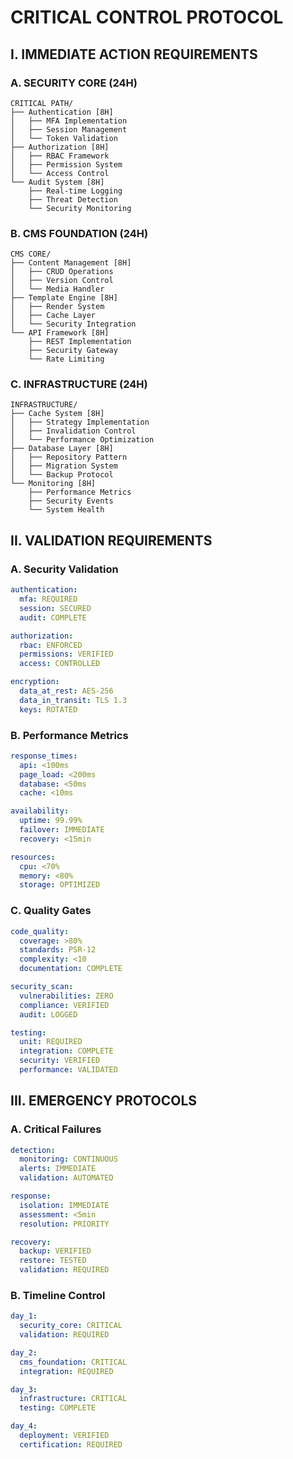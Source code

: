 # CRITICAL CONTROL PROTOCOL

## I. IMMEDIATE ACTION REQUIREMENTS

### A. SECURITY CORE (24H)
```plaintext
CRITICAL PATH/
├── Authentication [8H]
│   ├── MFA Implementation
│   ├── Session Management  
│   └── Token Validation
├── Authorization [8H]
│   ├── RBAC Framework
│   ├── Permission System
│   └── Access Control
└── Audit System [8H]
    ├── Real-time Logging
    ├── Threat Detection
    └── Security Monitoring
```

### B. CMS FOUNDATION (24H)
```plaintext
CMS CORE/
├── Content Management [8H]
│   ├── CRUD Operations
│   ├── Version Control
│   └── Media Handler
├── Template Engine [8H]
│   ├── Render System
│   ├── Cache Layer
│   └── Security Integration
└── API Framework [8H]
    ├── REST Implementation
    ├── Security Gateway
    └── Rate Limiting
```

### C. INFRASTRUCTURE (24H)
```plaintext
INFRASTRUCTURE/
├── Cache System [8H]
│   ├── Strategy Implementation
│   ├── Invalidation Control
│   └── Performance Optimization
├── Database Layer [8H]
│   ├── Repository Pattern
│   ├── Migration System
│   └── Backup Protocol
└── Monitoring [8H]
    ├── Performance Metrics
    ├── Security Events
    └── System Health
```

## II. VALIDATION REQUIREMENTS

### A. Security Validation
```yaml
authentication:
  mfa: REQUIRED
  session: SECURED
  audit: COMPLETE

authorization:
  rbac: ENFORCED
  permissions: VERIFIED
  access: CONTROLLED

encryption:
  data_at_rest: AES-256
  data_in_transit: TLS 1.3
  keys: ROTATED
```

### B. Performance Metrics
```yaml
response_times:
  api: <100ms
  page_load: <200ms
  database: <50ms
  cache: <10ms

availability:
  uptime: 99.99%
  failover: IMMEDIATE
  recovery: <15min

resources:
  cpu: <70%
  memory: <80%
  storage: OPTIMIZED
```

### C. Quality Gates
```yaml
code_quality:
  coverage: >80%
  standards: PSR-12
  complexity: <10
  documentation: COMPLETE

security_scan:
  vulnerabilities: ZERO
  compliance: VERIFIED
  audit: LOGGED

testing:
  unit: REQUIRED
  integration: COMPLETE
  security: VERIFIED
  performance: VALIDATED
```

## III. EMERGENCY PROTOCOLS

### A. Critical Failures
```yaml
detection:
  monitoring: CONTINUOUS
  alerts: IMMEDIATE
  validation: AUTOMATED

response:
  isolation: IMMEDIATE
  assessment: <5min
  resolution: PRIORITY

recovery:
  backup: VERIFIED
  restore: TESTED
  validation: REQUIRED
```

### B. Timeline Control
```yaml
day_1:
  security_core: CRITICAL
  validation: REQUIRED

day_2:
  cms_foundation: CRITICAL
  integration: REQUIRED

day_3:
  infrastructure: CRITICAL
  testing: COMPLETE

day_4:
  deployment: VERIFIED
  certification: REQUIRED
```
